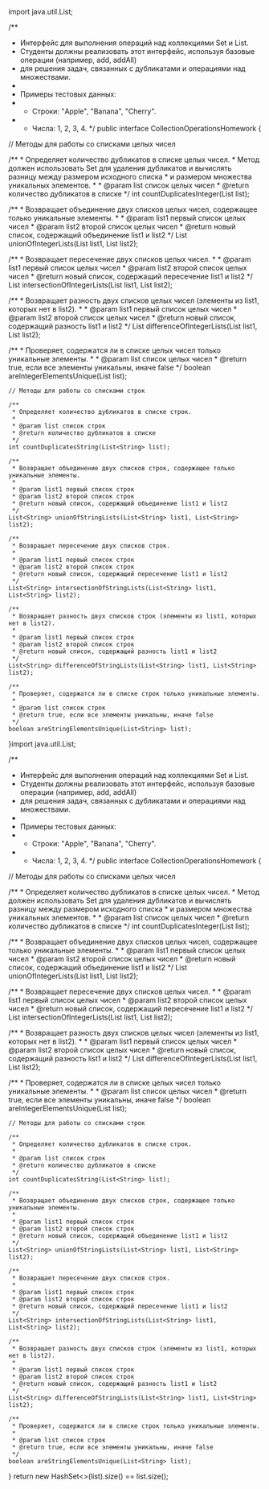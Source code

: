 import java.util.List;

/**
* Интерфейс для выполнения операций над коллекциями Set и List.
* Студенты должны реализовать этот интерфейс, используя базовые операции (например, add, addAll)
* для решения задач, связанных с дубликатами и операциями над множествами.
*
* Примеры тестовых данных:
* - Строки: "Apple", "Banana", "Cherry".
* - Числа: 1, 2, 3, 4.
    */
    public interface CollectionOperationsHomework {

// Методы для работы со списками целых чисел

/**
    * Определяет количество дубликатов в списке целых чисел.
    * Метод должен использовать Set для удаления дубликатов и вычислять разницу между размером исходного списка
    * и размером множества уникальных элементов.
    *
    * @param list список целых чисел
    * @return количество дубликатов в списке
      */
      int countDuplicatesInteger(List<Integer> list);

/**
    * Возвращает объединение двух списков целых чисел, содержащее только уникальные элементы.
    *
    * @param list1 первый список целых чисел
    * @param list2 второй список целых чисел
    * @return новый список, содержащий объединение list1 и list2
      */
      List<Integer> unionOfIntegerLists(List<Integer> list1, List<Integer> list2);

/**
    * Возвращает пересечение двух списков целых чисел.
    *
    * @param list1 первый список целых чисел
    * @param list2 второй список целых чисел
    * @return новый список, содержащий пересечение list1 и list2
      */
      List<Integer> intersectionOfIntegerLists(List<Integer> list1, List<Integer> list2);

/**
    * Возвращает разность двух списков целых чисел (элементы из list1, которых нет в list2).
    *
    * @param list1 первый список целых чисел
    * @param list2 второй список целых чисел
    * @return новый список, содержащий разность list1 и list2
      */
      List<Integer> differenceOfIntegerLists(List<Integer> list1, List<Integer> list2);

/**
    * Проверяет, содержатся ли в списке целых чисел только уникальные элементы.
    *
    * @param list список целых чисел
    * @return true, если все элементы уникальны, иначе false
      */
      boolean areIntegerElementsUnique(List<Integer> list);


    // Методы для работы со списками строк

    /**
     * Определяет количество дубликатов в списке строк.
     *
     * @param list список строк
     * @return количество дубликатов в списке
     */
    int countDuplicatesString(List<String> list);

    /**
     * Возвращает объединение двух списков строк, содержащее только уникальные элементы.
     *
     * @param list1 первый список строк
     * @param list2 второй список строк
     * @return новый список, содержащий объединение list1 и list2
     */
    List<String> unionOfStringLists(List<String> list1, List<String> list2);

    /**
     * Возвращает пересечение двух списков строк.
     *
     * @param list1 первый список строк
     * @param list2 второй список строк
     * @return новый список, содержащий пересечение list1 и list2
     */
    List<String> intersectionOfStringLists(List<String> list1, List<String> list2);

    /**
     * Возвращает разность двух списков строк (элементы из list1, которых нет в list2).
     *
     * @param list1 первый список строк
     * @param list2 второй список строк
     * @return новый список, содержащий разность list1 и list2
     */
    List<String> differenceOfStringLists(List<String> list1, List<String> list2);

    /**
     * Проверяет, содержатся ли в списке строк только уникальные элементы.
     *
     * @param list список строк
     * @return true, если все элементы уникальны, иначе false
     */
    boolean areStringElementsUnique(List<String> list);
}import java.util.List;

/**
* Интерфейс для выполнения операций над коллекциями Set и List.
* Студенты должны реализовать этот интерфейс, используя базовые операции (например, add, addAll)
* для решения задач, связанных с дубликатами и операциями над множествами.
*
* Примеры тестовых данных:
* - Строки: "Apple", "Banana", "Cherry".
* - Числа: 1, 2, 3, 4.
    */
    public interface CollectionOperationsHomework {

// Методы для работы со списками целых чисел

/**
    * Определяет количество дубликатов в списке целых чисел.
    * Метод должен использовать Set для удаления дубликатов и вычислять разницу между размером исходного списка
    * и размером множества уникальных элементов.
    *
    * @param list список целых чисел
    * @return количество дубликатов в списке
      */
      int countDuplicatesInteger(List<Integer> list);

/**
    * Возвращает объединение двух списков целых чисел, содержащее только уникальные элементы.
    *
    * @param list1 первый список целых чисел
    * @param list2 второй список целых чисел
    * @return новый список, содержащий объединение list1 и list2
      */
      List<Integer> unionOfIntegerLists(List<Integer> list1, List<Integer> list2);

/**
    * Возвращает пересечение двух списков целых чисел.
    *
    * @param list1 первый список целых чисел
    * @param list2 второй список целых чисел
    * @return новый список, содержащий пересечение list1 и list2
      */
      List<Integer> intersectionOfIntegerLists(List<Integer> list1, List<Integer> list2);

/**
    * Возвращает разность двух списков целых чисел (элементы из list1, которых нет в list2).
    *
    * @param list1 первый список целых чисел
    * @param list2 второй список целых чисел
    * @return новый список, содержащий разность list1 и list2
      */
      List<Integer> differenceOfIntegerLists(List<Integer> list1, List<Integer> list2);

/**
    * Проверяет, содержатся ли в списке целых чисел только уникальные элементы.
    *
    * @param list список целых чисел
    * @return true, если все элементы уникальны, иначе false
      */
      boolean areIntegerElementsUnique(List<Integer> list);


    // Методы для работы со списками строк

    /**
     * Определяет количество дубликатов в списке строк.
     *
     * @param list список строк
     * @return количество дубликатов в списке
     */
    int countDuplicatesString(List<String> list);

    /**
     * Возвращает объединение двух списков строк, содержащее только уникальные элементы.
     *
     * @param list1 первый список строк
     * @param list2 второй список строк
     * @return новый список, содержащий объединение list1 и list2
     */
    List<String> unionOfStringLists(List<String> list1, List<String> list2);

    /**
     * Возвращает пересечение двух списков строк.
     *
     * @param list1 первый список строк
     * @param list2 второй список строк
     * @return новый список, содержащий пересечение list1 и list2
     */
    List<String> intersectionOfStringLists(List<String> list1, List<String> list2);

    /**
     * Возвращает разность двух списков строк (элементы из list1, которых нет в list2).
     *
     * @param list1 первый список строк
     * @param list2 второй список строк
     * @return новый список, содержащий разность list1 и list2
     */
    List<String> differenceOfStringLists(List<String> list1, List<String> list2);

    /**
     * Проверяет, содержатся ли в списке строк только уникальные элементы.
     *
     * @param list список строк
     * @return true, если все элементы уникальны, иначе false
     */
    boolean areStringElementsUnique(List<String> list);
} return new HashSet<>(list).size() == list.size();
